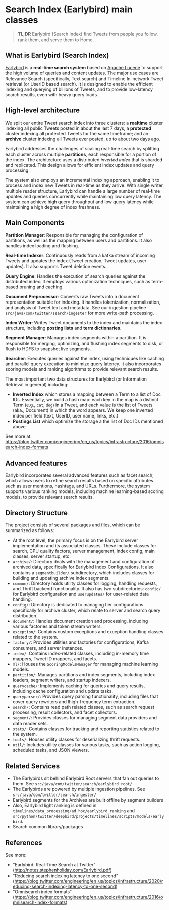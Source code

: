 # Search Index (Earlybird) main classes

> **TL;DR** Earlybird (Search Index) find Tweets from people you follow, rank them, and serve them to Home.

## What is Earlybird (Search Index)

[Earlybird](http://notes.stephenholiday.com/Earlybird.pdf) is a **real-time search system** based on [Apache Lucene](https://lucene.apache.org/) to support the high volume of queries and content updates. The major use cases are Relevance Search (specifically, Text search) and Timeline In-network Tweet retrieval (or UserID based search). It is designed to enable the efficient indexing and querying of billions of Tweets, and to provide low-latency search results, even with heavy query loads.

## High-level architecture
We split our entire Tweet search index into three clusters: a **realtime** cluster indexing all public Tweets posted in about the last 7 days, a **protected** cluster indexing all protected Tweets for the same timeframe; and an **archive** cluster indexing all Tweets ever posted, up to about two days ago.

Earlybird addresses the challenges of scaling real-time search by splitting each cluster across multiple **partitions**, each responsible for a portion of the index. The architecture uses a distributed *inverted index* that is sharded and replicated. This design allows for efficient index updates and query processing.

The system also employs an incremental indexing approach, enabling it to process and index new Tweets in real-time as they arrive. With single writer, multiple reader structure, Earlybird can handle a large number of real-time updates and queries concurrently while maintaining low query latency. The system can achieve high query throughput and low query latency while maintaining a high degree of index freshness.

## Main Components 

**Partition Manager**: Responsible for managing the configuration of partitions, as well as the mapping between users and partitions. It also handles index loading and flushing.

**Real-time Indexer**: Continuously reads from a kafka stream of incoming Tweets and updates the index (Tweet creation, Tweet updates, user updates). It also supports Tweet deletion events.

**Query Engine**: Handles the execution of search queries against the distributed index. It employs various optimization techniques, such as term-based pruning and caching.

**Document Preprocessor**: Converts raw Tweets into a document representation suitable for indexing. It handles tokenization, normalization, and analysis of Tweet text and metadata. See our ingestion pipeline `src/java/com/twitter/search/ingester` for more write-path processing.

**Index Writer**: Writes Tweet documents to the index and maintains the index structure, including **posting lists** and **term dictionaries**.

**Segment Manager**: Manages index segments within a partition. It is responsible for merging, optimizing, and flushing index segments to disk, or flush to HDFS to snapshot live segments.

**Searcher**: Executes queries against the index, using techniques like caching and parallel query execution to minimize query latency. It also incorporates scoring models and ranking algorithms to provide relevant search results.

The most important two data structures for Earlybird (or Information Retrieval in general) including:

* **Inverted Index** which stores a mapping between a Term to a list of Doc IDs. Essentially, we build a hash map: each key in the map is a distinct Term (e.g., `cat`, `dog`) in a Tweet, and each value is the list of Tweets (aka., Document) in which the word appears. We keep one inverted index per field (text, UserID, user name, links, etc.)
* **Postings List** which optimize the storage a the list of Doc IDs mentioned above.

See more at: https://blog.twitter.com/engineering/en_us/topics/infrastructure/2016/omnisearch-index-formats

## Advanced features

Earlybird incorporates several advanced features such as facet search, which allows users to refine search results based on specific attributes such as user mentions, hashtags, and URLs. Furthermore, the system supports various ranking models, including machine learning-based scoring models, to provide relevant search results.

## Directory Structure
The project consists of several packages and files, which can be summarized as follows:

* At the root level, the primary focus is on the Earlybird server implementation and its associated classes. These include classes for search, CPU quality factors, server management, index config, main classes, server startup, etc.
* `archive/`: Directory deals with the management and configuration of archived data, specifically for Earlybird Index Configurations. It also contains a `segmentbuilder/` subdirectory, which includes classes for building and updating archive index segments.
* `common/`: Directory holds utility classes for logging, handling requests, and Thrift backend functionality. It also has two subdirectories: `config/` for Earlybird configuration and `userupdates/` for user-related data handling.
* `config/`: Directory is dedicated to managing tier configurations specifically for archive cluster, which relate to server and search query distribution.
* `document/`: Handles document creation and processing, including various factories and token stream writers.
* `exception/`: Contains custom exceptions and exception handling classes related to the system.
* `factory/`: Provides utilities and factories for configurations, Kafka consumers, and server instances.
* `index/`: Contains index-related classes, including in-memory time mappers, Tweet ID mappers, and facets.
* `ml/`: Houses the `ScoringModelsManager` for managing machine learning models.
* `partition/`: Manages partitions and index segments, including index loaders, segment writers, and startup indexers.
* `querycache/`: Implements caching for queries and query results, including cache configuration and update tasks.
* `queryparser/`: Provides query parsing functionality, including files that cover query rewriters and lhigh-frequency term extraction.
* `search/`: Contains read path related classes, such as search request processing, result collectors, and facet collectors.
* `segment/`: Provides classes for managing segment data providers and data reader sets.
* `stats/`: Contains classes for tracking and reporting statistics related to the system.
* `tools/`: Houses utility classes for deserializing thrift requests.
* `util/`: Includes utility classes for various tasks, such as action logging, scheduled tasks, and JSON viewers.

## Related Services

* The Earlybirds sit behind Earlybird Root servers that fan out queries to them. See `src/java/com/twitter/search/earlybird_root/`
* The Earlybirds are powered by multiple ingestion pipelines. See `src/java/com/twitter/search/ingester/`
* Earlybird segments for the Archives are built offline by segment builders
* Also, Earlybird light ranking is defined in `timelines/data_processing/ad_hoc/earlybird_ranking`
 and `src/python/twitter/deepbird/projects/timelines/scripts/models/earlybird`.
* Search common library/packages

## References

See more: 

* "Earlybird: Real-Time Search at Twitter" (http://notes.stephenholiday.com/Earlybird.pdf)
* "Reducing search indexing latency to one second" (https://blog.twitter.com/engineering/en_us/topics/infrastructure/2020/reducing-search-indexing-latency-to-one-second)
* "Omnisearch index formats" (https://blog.twitter.com/engineering/en_us/topics/infrastructure/2016/omnisearch-index-formats)




